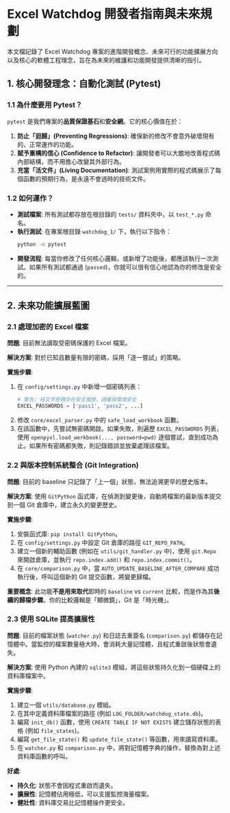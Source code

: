 # Excel Watchdog 開發者指南與未來規劃

本文檔記錄了 Excel Watchdog 專案的進階開發概念、未來可行的功能擴展方向以及核心的軟體工程理念，旨在為未來的維護和功能開發提供清晰的指引。

## 1. 核心開發理念：自動化測試 (Pytest)

### 1.1 為什麼要用 Pytest？

`pytest` 是我們專案的**品質保證基石**和**安全網**。它的核心價值在於：

1.  **防止「迴歸」(Preventing Regressions)**: 確保新的修改不會意外破壞現有的、正常運作的功能。
2.  **賦予重構的信心 (Confidence to Refactor)**: 讓開發者可以大膽地改善程式碼內部結構，而不用擔心改變其外部行為。
3.  **充當「活文件」(Living Documentation)**: 測試案例用實際的程式碼展示了每個函數的預期行為，是永遠不會過時的技術文件。

### 1.2 如何運作？

- **測試檔案**: 所有測試都存放在根目錄的 `tests/` 資料夾中，以 `test_*.py` 命名。
- **執行測試**: 在專案根目錄 `watchdog_1/` 下，執行以下指令：
  ```bash
  python -m pytest
  ```
- **開發流程**: 每當你修改了任何核心邏輯，或新增了功能後，都應該執行一次測試。如果所有測試都通過 (`passed`)，你就可以很有信心地認為你的修改是安全的。

---

## 2. 未來功能擴展藍圖

### 2.1 處理加密的 Excel 檔案

**問題**: 目前無法讀取受密碼保護的 Excel 檔案。

**解決方案**: 對於已知且數量有限的密碼，採用「逐一嘗試」的策略。

**實施步驟**:
1.  在 `config/settings.py` 中新增一個密碼列表：
    ```python
    # 警告: 純文字密碼存在安全風險，請確保環境安全
    EXCEL_PASSWORDS = ['pass1', 'pass2', ...]
    ```
2.  修改 `core/excel_parser.py` 中的 `safe_load_workbook` 函數。
3.  在該函數中，先嘗試無密碼開啟。如果失敗，則遍歷 `EXCEL_PASSWORDS` 列表，使用 `openpyxl.load_workbook(..., password=pwd)` 逐個嘗試，直到成功為止。如果所有密碼都失敗，則記錄錯誤並放棄處理該檔案。

### 2.2 與版本控制系統整合 (Git Integration)

**問題**: 目前的 baseline 只記錄了「上一個」狀態，無法追溯更早的歷史版本。

**解決方案**: 使用 `GitPython` 函式庫，在偵測到變更後，自動將檔案的最新版本提交到一個 Git 倉庫中，建立永久的變更歷史。

**實施步驟**:
1.  安裝函式庫: `pip install GitPython`。
2.  在 `config/settings.py` 中設定 Git 倉庫的路徑 `GIT_REPO_PATH`。
3.  建立一個新的輔助函數 (例如在 `utils/git_handler.py` 中)，使用 `git.Repo` 來開啟倉庫，並執行 `repo.index.add()` 和 `repo.index.commit()`。
4.  在 `core/comparison.py` 中，當 `AUTO_UPDATE_BASELINE_AFTER_COMPARE` 成功執行後，呼叫這個新的 Git 提交函數，將變更歸檔。

**重要概念**: 此功能**不是用來取代**即時的 `baseline` vs `current` 比較，而是作為其**後續的歸檔步驟**。你的比較邏輯是「顯微鏡」，Git 是「時光機」。

### 2.3 使用 SQLite 提高擴展性

**問題**: 目前的檔案狀態 (`watcher.py`) 和日誌去重簽名 (`comparison.py`) 都儲存在記憶體中。當監控的檔案數量極大時，會消耗大量記憶體，且程式重啟後狀態會遺失。

**解決方案**: 使用 Python 內建的 `sqlite3` 模組，將這些狀態持久化到一個硬碟上的資料庫檔案中。

**實施步驟**:
1.  建立一個 `utils/database.py` 模組。
2.  在其中定義資料庫檔案的路徑 (例如 `LOG_FOLDER/watchdog_state.db`)。
3.  編寫 `init_db()` 函數，使用 `CREATE TABLE IF NOT EXISTS` 建立儲存狀態的表格 (例如 `file_states`)。
4.  編寫 `get_file_state()` 和 `update_file_state()` 等函數，用來讀寫資料庫。
5.  在 `watcher.py` 和 `comparison.py` 中，將對記憶體字典的操作，替換為對上述資料庫函數的呼叫。

**好處**:
- **持久化**: 狀態不會因程式重啟而遺失。
- **擴展性**: 記憶體佔用極低，可以支援監控海量檔案。
- **健壯性**: 資料庫交易比記憶體操作更安全。

